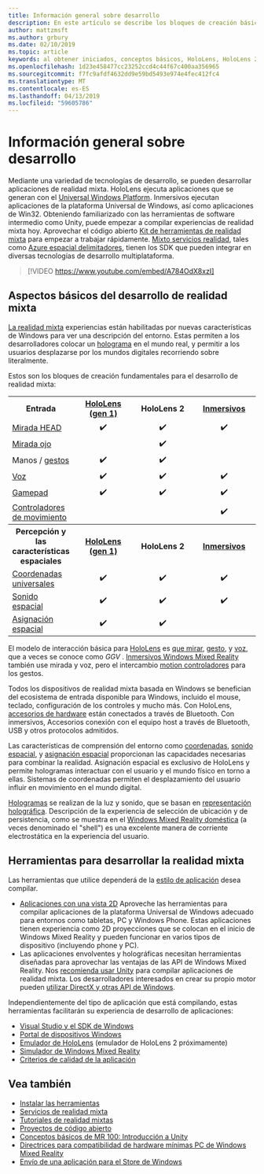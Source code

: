 ```yaml
---
title: Información general sobre desarrollo
description: En este artículo se describe los bloques de creación básicos de desarrollo de una aplicación de Windows Mixed Reality.
author: mattzmsft
ms.author: grbury
ms.date: 02/10/2019
ms.topic: article
keywords: al obtener iniciados, conceptos básicos, HoloLens, HoloLens 2, auriculares envolventes, unity, visual studio
ms.openlocfilehash: 1d23e458477cc23252ccd4c44f67c400aa356965
ms.sourcegitcommit: f7fc9afdf4632dd9e59bd5493e974e4fec412fc4
ms.translationtype: MT
ms.contentlocale: es-ES
ms.lasthandoff: 04/13/2019
ms.locfileid: "59605786"
---
```

# <a name="development-overview"></a>Información general sobre desarrollo

Mediante una variedad de tecnologías de desarrollo, se pueden desarrollar aplicaciones de realidad mixta.  HoloLens ejecuta aplicaciones que se generan con el [Universal Windows Platform](https://dev.windows.com/getstarted).  Inmersivos ejecutan aplicaciones de la plataforma Universal de Windows, así como aplicaciones de Win32.
Obteniendo familiarizado con las herramientas de software intermedio como Unity, puede empezar a compilar experiencias de realidad mixta hoy.  Aprovechar el código abierto [Kit de herramientas de realidad mixta](install-the-tools.md) para empezar a trabajar rápidamente.
<a href="https://azure.microsoft.com/topic/mixed-reality" target="_blank">Mixto servicios realidad</a>, tales como <a href="https://docs.microsoft.com/azure/spatial-anchors" target="_blank">Azure espacial delimitadores</a>, tienen los SDK que pueden integrar en diversas tecnologías de desarrollo multiplataforma.

>[!VIDEO https://www.youtube.com/embed/A784OdX8xzI]

## <a name="basics-of-mixed-reality-development"></a>Aspectos básicos del desarrollo de realidad mixta

[La realidad mixta](mixed-reality.md) experiencias están habilitadas por nuevas características de Windows para ver una descripción del entorno. Estas permiten a los desarrolladores colocar un [holograma](hologram.md) en el mundo real, y permitir a los usuarios desplazarse por los mundos digitales recorriendo sobre literalmente. 

Estos son los bloques de creación fundamentales para el desarrollo de realidad mixta:

<table>
<tr>
<th>Entrada</th><th style="width:150px"> <a href="hololens-hardware-details.md">HoloLens (gen 1)</a></th><th style="width:150px">HoloLens 2</th><th style="width:150px"> <a href="immersive-headset-hardware-details.md">Inmersivos</a></th>
</tr><tr>
<td> <a href="gaze.md">Mirada HEAD</a></td><td style="text-align: center;">✔️</td><td style="text-align: center;">✔️</td><td style="text-align: center;">✔️</td>
</tr><tr>
<td> <a href="gaze.md">Mirada ojo</a></td><td></td><td style="text-align: center;">✔️</td><td></td>
</tr><tr>
<td> Manos / <a href="gestures.md">gestos</a></td><td style="text-align: center;">✔️</td><td style="text-align: center;">✔️</td><td></td>
</tr><tr>
<td> <a href="voice-input.md">Voz</a></td><td style="text-align: center;">✔️</td><td style="text-align: center;">✔️</td><td style="text-align: center;">✔️</td>
</tr><tr>
<td> <a href="hardware-accessories.md">Gamepad</a></td><td style="text-align: center;">✔️</td><td style="text-align: center;">✔️</td><td style="text-align: center;">✔️</td>
</tr><tr>
<td> <a href="motion-controllers.md">Controladores de movimiento</a></td><td></td><td></td><td style="text-align: center;">✔️</td>
</tr><tr>
<th> Percepción y las características espaciales</th><th style="width:150px"> <a href="hololens-hardware-details.md">HoloLens (gen 1)</a></th><th style="width:150px">HoloLens 2</th><th style="width:150px"> <a href="immersive-headset-hardware-details.md">Inmersivos</a></th>
</tr><tr>
<td> <a href="coordinate-systems.md">Coordenadas universales</a></td><td style="text-align: center;">✔️</td><td style="text-align: center;">✔️</td><td style="text-align: center;">✔️</td>
</tr><tr>
<td> <a href="spatial-sound.md">Sonido espacial</a></td><td style="text-align: center;">✔️</td><td style="text-align: center;">✔️</td><td style="text-align: center;">✔️</td>
</tr><tr>
<td> <a href="spatial-mapping.md">Asignación espacial</a></td><td style="text-align: center;">✔️</td><td style="text-align: center;">✔️</td><td></td>
</tr>
</table>



El modelo de interacción básica para [HoloLens](hololens-hardware-details.md) es [que mirar](gaze.md), [gesto](gestures.md), y [voz](voice-input.md), que a veces se conoce como *GGV* . [Inmersivos Windows Mixed Reality](immersive-headset-hardware-details.md) también use mirada y voz, pero el intercambio [motion controladores](motion-controllers.md) para los gestos.


Todos los dispositivos de realidad mixta basada en Windows se benefician del ecosistema de entrada disponible para Windows, incluido el mouse, teclado, configuración de los controles y mucho más. Con HoloLens, [accesorios de hardware](hardware-accessories.md) están conectados a través de Bluetooth. Con inmersivos, Accesorios conexión con el equipo host a través de Bluetooth, USB y otros protocolos admitidos.

Las características de comprensión del entorno como [coordenadas](coordinate-systems.md), [sonido espacial](spatial-sound.md), y [asignación espacial](spatial-mapping.md) proporcionan las capacidades necesarias para combinar la realidad. Asignación espacial es exclusivo de HoloLens y permite hologramas interactuar con el usuario y el mundo físico en torno a ellas. Sistemas de coordenadas permiten el desplazamiento del usuario influir en movimiento en el mundo digital.

[Hologramas](hologram.md) se realizan de la luz y sonido, que se basan en [representación holográfica](rendering.md). Descripción de la experiencia de selección de ubicación y de persistencia, como se muestra en el [Windows Mixed Reality doméstica](navigating-the-windows-mixed-reality-home.md) (a veces denominado el "shell") es una excelente manera de corriente electrostática en la experiencia del usuario.

## <a name="tools-for-developing-for-mixed-reality"></a>Herramientas para desarrollar la realidad mixta

Las herramientas que utilice dependerá de la [estilo de aplicación](app-views.md) desea compilar.
* [Aplicaciones con una vista 2D](building-2d-apps.md) Aproveche las herramientas para compilar aplicaciones de la plataforma Universal de Windows adecuado para entornos como tabletas, PC y Windows Phone. Estas aplicaciones tienen experiencia como 2D proyecciones que se colocan en el inicio de Windows Mixed Reality y pueden funcionar en varios tipos de dispositivo (incluyendo phone y PC).
* Las aplicaciones envolventes y holográficas necesitan herramientas diseñadas para aprovechar las ventajas de las API de Windows Mixed Reality. Nos [recomienda usar Unity](unity-development-overview.md) para compilar aplicaciones de realidad mixta. Los desarrolladores interesados en crear su propio motor pueden [utilizar DirectX y otras API de Windows](directx-development-overview.md).

Independientemente del tipo de aplicación que está compilando, estas herramientas facilitarán su experiencia de desarrollo de aplicaciones:
* [Visual Studio y el SDK de Windows](using-visual-studio.md)
* [Portal de dispositivos Windows](using-the-windows-device-portal.md)
* [Emulador de HoloLens](using-the-hololens-emulator.md) (emulador de HoloLens 2 próximamente)
* [Simulador de Windows Mixed Reality](using-the-windows-mixed-reality-simulator.md)
* [Criterios de calidad de la aplicación](app-quality-criteria.md)

## <a name="see-also"></a>Vea también
* [Instalar las herramientas](install-the-tools.md)
* <a href="https://azure.microsoft.com/topic/mixed-reality" target="_blank">Servicios de realidad mixta</a>
* [Tutoriales de realidad mixtas](academy.md)
* [Proyectos de código abierto](open-source-projects.md)
* [Conceptos básicos de MR 100: Introducción a Unity](holograms-100.md)
* [Directrices para compatibilidad de hardware mínimas PC de Windows Mixed Reality](https://docs.microsoft.com/windows/mixed-reality/enthusiast-guide/windows-mixed-reality-minimum-pc-hardware-compatibility-guidelines)
* [Envío de una aplicación para el Store de Windows](submitting-an-app-to-the-microsoft-store.md)
